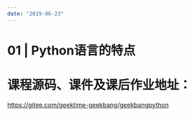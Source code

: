 ```yaml
---
date: "2019-06-23"
---  
```

      
# 01 | Python语言的特点
# 课程源码、课件及课后作业地址：

<https://gitee.com/geektime-geekbang/geekbangpython>

<!-- [[[read_end]]] -->